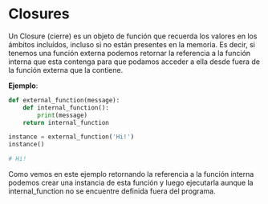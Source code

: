 # Closures

Un Closure (cierre) es un objeto de función que recuerda los valores en los ámbitos incluídos, incluso si no están presentes en la memoria. Es decir, si tenemos una función externa podemos retornar la referencia a la función interna que esta contenga para que podamos acceder a ella desde fuera de la función externa que la contiene.


**Ejemplo**:
```python
def external_function(message):
    def internal_function():
        print(message)
    return internal_function

instance = external_function('Hi!')
instance()

# Hi!
```
Como vemos en este ejemplo retornando la referencia a la función interna podemos crear una instancia de esta función y luego ejecutarla aunque la internal_function no se encuentre definida fuera del programa.



